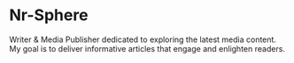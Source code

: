 # Nr-Sphere
Writer &amp; Media Publisher dedicated to exploring the latest media content. My goal is to deliver informative articles that engage and enlighten readers.
